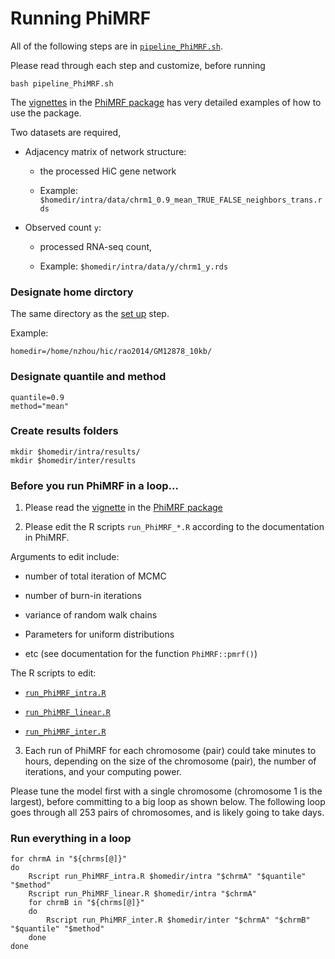 # Running PhiMRF

All of the following steps are in [`pipeline_PhiMRF.sh`](pipeline_PhiMRF.sh). 

Please read through each step and customize, before running

`bash pipeline_PhiMRF.sh`


The [vignettes](http://htmlpreview.github.io/?https://github.com/ashleyzhou972/PhiMRF/blob/master/vignettes/Introduction-PhiMRF.html) in the [PhiMRF package](https://github.com/ashleyzhou972/PhiMRF) has very detailed examples of how to use the package. 

Two datasets are required,

- Adjacency matrix of network structure: 

    - the processed HiC gene network

    - Example: `$homedir/intra/data/chrm1_0.9_mean_TRUE_FALSE_neighbors_trans.rds`
- Observed count `y`:

    - processed RNA-seq count, 

    - Example: `$homedir/intra/data/y/chrm1_y.rds`

### Designate home dirctory

The same directory as the [set up](../0setup/) step.

Example:
```
homedir=/home/nzhou/hic/rao2014/GM12878_10kb/
```

### Designate quantile and method

```
quantile=0.9
method="mean"
```

### Create results folders

```
mkdir $homedir/intra/results/
mkdir $homedir/inter/results
```

### Before you run PhiMRF in a loop...

1. Please read the [vignette](http://htmlpreview.github.io/?https://github.com/ashleyzhou972/PhiMRF/blob/master/vignettes/Introduction-PhiMRF.html) in the [PhiMRF package](https://github.com/ashleyzhou972/PhiMRF)

2. Please edit the R scripts `run_PhiMRF_*.R` according to the documentation in PhiMRF.  

Arguments to edit include: 

- number of total iteration of MCMC

- number of burn-in iterations

- variance of random walk chains

- Parameters for uniform distributions

- etc (see documentation for the function `PhiMRF::pmrf()`)

The R scripts to edit:

- [`run_PhiMRF_intra.R`](run_PhiMRF_intra.R)

- [`run_PhiMRF_linear.R`](run_PhiMRF_linear.R)

- [`run_PhiMRF_inter.R`](run_PhiMRF_inter.R)

3. Each run of PhiMRF for each chromosome (pair) could take minutes to hours, depending on the size of the chromosome (pair), the number of iterations, and your computing power. 

Please tune the model first with a single chromosome (chromosome 1 is the largest), before committing to a big loop as shown below. The following loop goes through all 253 pairs of chromosomes, and is likely going to take days.
 

### Run everything in a loop
```
for chrmA in "${chrms[@]}"
do
	Rscript run_PhiMRF_intra.R $homedir/intra "$chrmA" "$quantile" "$method"
	Rscript run_PhiMRF_linear.R $homedir/intra "$chrmA" 
	for chrmB in "${chrms[@]}"
	do
		Rscript run_PhiMRF_inter.R $homedir/inter "$chrmA" "$chrmB" "$quantile" "$method"
	done
done
```
